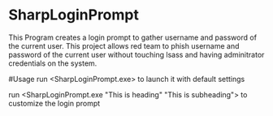 # SharpLoginPrompt

This Program creates a login prompt to gather username and password of the current user. This project allows red team to phish username and password of the current user without touching lsass and having adminitrator credentials on the system. 

#Usage
run <SharpLoginPrompt.exe> to launch it with default settings

run <SharpLoginPrompt.exe "This is heading" "This is subheading"> to customize the login prompt 
